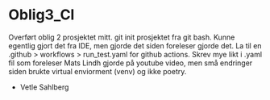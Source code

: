 # Oblig3_CI

Overført oblig 2 prosjektet mitt. git init prosjektet fra git bash. Kunne egentlig gjort det fra IDE, men gjorde det siden foreleser gjorde det. La til en .github > workflows > run_test.yaml for github actions. Skrev mye likt i .yaml fil som foreleser Mats Lindh gjorde på youtube video, men små endringer siden brukte virtual enviorment (venv) og ikke poetry.

- Vetle Sahlberg
